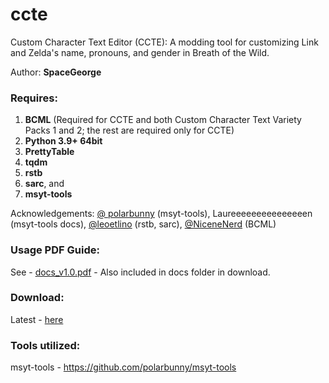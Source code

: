 # ccte
 Custom Character Text Editor (CCTE): A modding tool for customizing Link and Zelda's name, pronouns, and gender in Breath of the Wild.

Author: **SpaceGeorge**

### Requires:
1.	**BCML** (Required for CCTE and both Custom Character Text Variety Packs 1 and 2; the rest are required only for CCTE)
2.	**Python 3.9+ 64bit**
3.	**PrettyTable**
4.	**tqdm**
5.	**rstb**
6.	**sarc**, and
7.	**msyt-tools**

Acknowledgements: [@ polarbunny](https://github.com/polarbunny) (msyt-tools), Laureeeeeeeeeeeeeeen (msyt-tools docs), [@leoetlino](https://github.com/leoetlino) (rstb, sarc), [@NiceneNerd](https://github.com/NiceneNerd) (BCML)
### Usage PDF Guide:
See - [docs_v1.0.pdf](https://github.com/spacegeorge/ccte/blob/main/docs_v1.0.pdf) - Also included in docs folder in download.
### Download:
Latest - [here](https://github.com/spacegeorge/botw-pronoun-wardrobe/releases)
### Tools utilized:
msyt-tools - https://github.com/polarbunny/msyt-tools
